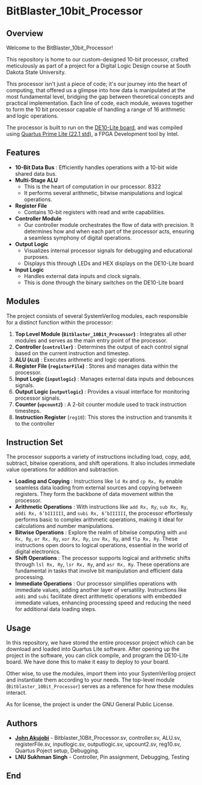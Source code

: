 # BitBlaster_10bit_Processor

## Overview

Welcome to the BitBlaster_10bit_Processor!

This repository is home to our custom-designed 10-bit processor, crafted meticulously as part of a project for a Digital Logic Design course at South Dakota State University.

This processor isn't just a piece of code; it's our journey into the heart of computing, that offered us a glimpse into how data is manipulated at the most fundamental level, bridging the gap between theoretical concepts and practical implementation.  Each line of code, each module, weaves together to form the 10 bit processor capable of handling a range of 16 arithmetic and logic operations.

The processor is built to run on the [DE10-Lite board](https://www.terasic.com.tw/cgi-bin/page/archive.pl?Language=English&No=1021), and was compiled using [Quartus Prime Lite (22.1 std)](https://www.intel.com/content/www/us/en/software-kit/773998/intel-quartus-prime-lite-edition-design-software-version-22-1-1-for-windows.html), a FPGA Development tool by Intel.

## Features

* **10-Bit Data Bus** : Efficiently handles operations with a 10-bit wide shared data bus.
* **Multi-Stage ALU**
  * This is the heart of computation in our processor. 8322
  * It performs several arithmetic, bitwise manipulations and logical operations.
* **Register File**
  * Contains 10-bit registers with read and write capabilities.
* **Controller Module**
  * Our controller module orchestrates the flow of data with precision. It determines how and when each part of the processor acts, ensuring a seamless symphony of digital operations.
* **Output Logic**
  * Visualizes internal processor signals for debugging and educational purposes.
  * Displays this through LEDs and HEX displays on the DE10-Lite board
* **Input Logic**
  * Handles external data inputs and clock signals.
  * This is done through the binary switches on the DE10-Lite board

## Modules

The project consists of several SystemVerilog modules, each responsible for a distinct function within the processor:

1. **Top Level Module (`Bitblaster_10Bit_Processor`)** : Integrates all other modules and serves as the main entry point of the processor.
2. **Controller (`controller`)** : Determines the output of each control signal based on the current instruction and timestep.
3. **ALU (`ALU`)** : Executes arithmetic and logic operations.
4. **Register File (`registerFile`)** : Stores and manages data within the processor.
5. **Input Logic (`inputlogic`)** : Manages external data inputs and debounces signals.
6. **Output Logic (`outputlogic`)** : Provides a visual interface for monitoring processor signals.
7. **Counter (`upcount2`)** : A 2-bit counter module used to track instruction timesteps.
8. **Instruction Register** (`reg10`): This stores the instruction and transmits it to the controller

## Instruction Set

The processor supports a variety of instructions including load, copy, add, subtract, bitwise operations, and shift operations. It also includes immediate value operations for addition and subtraction.

* **Loading and Copying** : Instructions like `ld Rx` and `cp Rx, Ry` enable seamless data loading from external sources and copying between registers. They form the backbone of data movement within the processor.
* **Arithmetic Operations** : With instructions like `add Rx, Ry`, `sub Rx, Ry`, `addi Rx, 6’bIIIIII`, and `subi Rx, 6’bIIIIII`, the processor effortlessly performs basic to complex arithmetic operations, making it ideal for calculations and number manipulations.
* **Bitwise Operations** : Explore the realm of bitwise computing with `and Rx, Ry`, `or Rx, Ry`, `xor Rx, Ry`, `inv Rx, Ry`, and `flp Rx, Ry`. These instructions open doors to logical operations, essential in the world of digital electronics.
* **Shift Operations** : The processor supports logical and arithmetic shifts through `lsl Rx, Ry`, `lsr Rx, Ry`, and `asr Rx, Ry`. These operations are fundamental in tasks that involve bit manipulation and efficient data processing.
* **Immediate Operations** : Our processor simplifies operations with immediate values, adding another layer of versatility. Instructions like `addi` and `subi` facilitate direct arithmetic operations with embedded immediate values, enhancing processing speed and reducing the need for additional data loading steps.

## Usage

In this repository, we have stored the entire processor project which can be download and loaded into Quartus Lite software. After opening up the project in the software, you can click compile, and program the DE10-Lite board. We have done this to make it easy to deploy to your board.

Other wise, to use the modules, import them into your SystemVerilog project and instantiate them according to your needs. The top-level module (`Bitblaster_10Bit_Processor`) serves as a reference for how these modules interact.

As for license, the project is under the GNU General Public License.

## Authors

* **[John Akujobi](https://jakujobi.com/)** - Bitblaster_10Bit_Processor.sv, controller.sv, ALU.sv, registerFile.sv, inputlogic.sv, outputlogic.sv, upcount2.sv, reg10.sv, Quartus Poject setup, Debugging.
* **LNU Sukhman Singh** - Controller, Pin assignment, Debugging, Testing

## End
